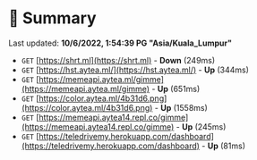 # 📖 Summary
Last updated: **10/6/2022, 1:54:39 PG "Asia/Kuala_Lumpur"**

- `GET` [https://shrt.ml](https://shrt.ml) - **Down** (249ms)
- `GET` [https://hst.aytea.ml/](https://hst.aytea.ml/) - **Up** (344ms)
- `GET` [https://memeapi.aytea.ml/gimme](https://memeapi.aytea.ml/gimme) - **Up** (651ms)
- `GET` [https://color.aytea.ml/4b31d6.png](https://color.aytea.ml/4b31d6.png) - **Up** (1558ms)
- `GET` [https://memeapi.aytea14.repl.co/gimme](https://memeapi.aytea14.repl.co/gimme) - **Up** (245ms)
- `GET` [https://teledrivemy.herokuapp.com/dashboard](https://teledrivemy.herokuapp.com/dashboard) - **Up** (81ms)

